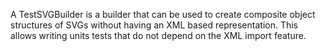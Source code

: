 A TestSVGBuilder is a builder that can be used to create composite object structures of SVGs without having an XML based representation.
This allows writing units tests that do not depend on the XML import feature.
